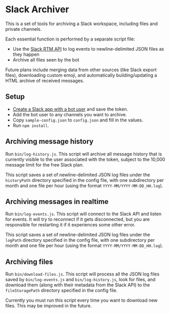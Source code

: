 # Slack Archiver

This is a set of tools for archiving a Slack workspace, including files and
private channels.

Each essential function is performed by a separate script file:

- Use the
  [Slack RTM API](https://api.slack.com/rtm)
  to log events to newline-delimited JSON files as they happen
- Archive all files seen by the bot

Future plans include merging data from other sources (like Slack export files),
downloading custom emoji, and automatically building/updating a HTML archive of
received messages.

## Setup

- [Create a Slack app with a bot user](https://api.slack.com/bot-users)
  and save the token.
- Add the bot user to any channels you want to archive.
- Copy `sample-config.json` to `config.json` and fill in the values.
- Run `npm install`.

## Archiving message history

Run `bin/log-history.js`.  This script will archive all message history that is
currently visible to the user associated with the token, subject to the 10,000
message limit for the free Slack plan.

This script saves a set of newline-delimited JSON log files under the
`historyPath` directory specified in the config file, with one subdirectory per
month and one file per hour (using the format `YYYY-MM/YYYY-MM-DD_HH.log`).

## Archiving messages in realtime

Run `bin/log-events.js`.  This script will connect to the Slack API and listen
for events.  It will try to reconnect if it gets disconnected, but you are
responsible for restarting it if it experiences some other error.

This script saves a set of newline-delimited JSON log files under the `logPath`
directory specified in the config file, with one subdirectory per month and one
file per hour (using the format `YYYY-MM/YYYY-MM-DD_HH.log`).

## Archiving files

Run `bin/download-files.js`.  This script will process all the JSON log files
saved by `bin/log-events.js` and `bin/log-history.js`, look for files, and
download them (along with their metadata from the Slack API) to the
`fileStoragePath` directory specified in the config file.

Currently you must run this script every time you want to download new files.
This may be improved in the future.

